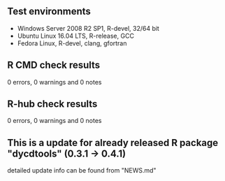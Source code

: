 ## Test environments
* Windows Server 2008 R2 SP1, R-devel, 32/64 bit
* Ubuntu Linux 16.04 LTS, R-release, GCC
* Fedora Linux, R-devel, clang, gfortran

## R CMD check results
0 errors, 0 warnings and 0 notes

## R-hub check results
0 errors, 0 warnings and 0 notes

## This is a update for already released R package "dycdtools" (0.3.1 -> 0.4.1)
detailed update info can be found from "NEWS.md"
